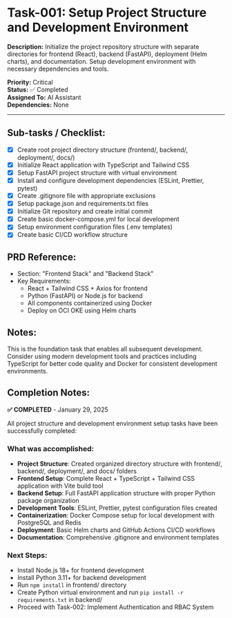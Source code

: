 # Task-001: Setup Project Structure and Development Environment

**Description:**
Initialize the project repository structure with separate directories for frontend (React), backend (FastAPI), deployment (Helm charts), and documentation. Setup development environment with necessary dependencies and tools.

**Priority:** Critical  
**Status:** ✅ Completed  
**Assigned To:** AI Assistant  
**Dependencies:** None

---

## Sub-tasks / Checklist:
- [x] Create root project directory structure (frontend/, backend/, deployment/, docs/)
- [x] Initialize React application with TypeScript and Tailwind CSS
- [x] Setup FastAPI project structure with virtual environment
- [x] Install and configure development dependencies (ESLint, Prettier, pytest)
- [x] Create .gitignore file with appropriate exclusions
- [x] Setup package.json and requirements.txt files
- [x] Initialize Git repository and create initial commit
- [x] Create basic docker-compose.yml for local development
- [x] Setup environment configuration files (.env templates)
- [x] Create basic CI/CD workflow structure

## PRD Reference:
* Section: "Frontend Stack" and "Backend Stack"
* Key Requirements:
    * React + Tailwind CSS + Axios for frontend
    * Python (FastAPI) or Node.js for backend
    * All components containerized using Docker
    * Deploy on OCI OKE using Helm charts

## Notes:
This is the foundation task that enables all subsequent development. Consider using modern development tools and practices including TypeScript for better code quality and Docker for consistent development environments.

## Completion Notes:
**✅ COMPLETED** - January 29, 2025

All project structure and development environment setup tasks have been successfully completed:

### What was accomplished:
- **Project Structure**: Created organized directory structure with frontend/, backend/, deployment/, and docs/ folders
- **Frontend Setup**: Complete React + TypeScript + Tailwind CSS application with Vite build tool
- **Backend Setup**: Full FastAPI application structure with proper Python package organization
- **Development Tools**: ESLint, Prettier, pytest configuration files created
- **Containerization**: Docker Compose setup for local development with PostgreSQL and Redis
- **Deployment**: Basic Helm charts and GitHub Actions CI/CD workflows
- **Documentation**: Comprehensive .gitignore and environment templates

### Next Steps:
- Install Node.js 18+ for frontend development
- Install Python 3.11+ for backend development  
- Run `npm install` in frontend/ directory
- Create Python virtual environment and run `pip install -r requirements.txt` in backend/
- Proceed with Task-002: Implement Authentication and RBAC System 
